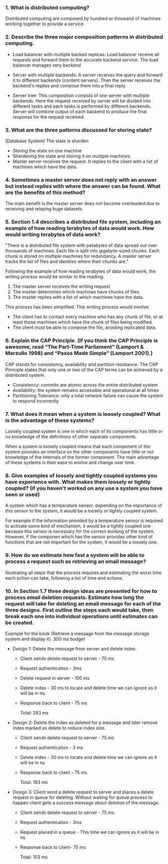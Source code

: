 ### 1. What is distributed computing?
 Distributed computing are composed by hundred or thousand of machines working together to provide a service.


### 2. Describe the three major composition patterns in distributed computing.
* Load balancer with multiple backed replicas: Load balancer receive all requests and forward them to the accurate backend service. The load balancer manages very backend

* Server with multiple backends: A server receives the query and forward it to different backends (content servers). Then the server receives the backend's replies and compose them into a final reply.

* Server tree: This composition consists of one server with multiple backends. Here the request received by server will be divided into different tasks and each tasks is performed by different backends. Server will combine output of each backend to produce the final response for the request received.

### 3. What are the three patterns discussed for storing state? 
(Database System)
The state is sharden
* Storing the state on one machine
* Shardening the state and storing it on multiple machines.
* Master server receives the request. It replies to the client with a list of machines which have the data.

### 4. Sometimes a master server does not reply with an answer but instead replies with where the answer can be found. What are the benefits of this method?

The main benefit is the master server does not become overleaded due to receiving and relaying huge datasets.


### 5. Section 1.4 describes a distributed file system, including an example of how reading terabytes of data would work. How would writing terabytes of data work?

"There is a distributed file system with petabytes of data spread out over thousands of machines. Each file is split into gigabyte-sized chunks. Each chunk is stored on multiple machines for redundancy. A master server tracks the list of files and identiies where their chunks are."

Following the example of how reading terabytes of data would work, the writing process would be similar to the reading:
1. The master server receives the writing request
2. The master determines which machines have chunks of files
3. The master replies with a list of which machines have the data.

This process has been simplified. This writing process would involve:
- The client has to contact every machine who has any chunk of file, or at least those machines which have the chunk of files being modified.
- The client must be able to compose the file, avoiding replicated data.


### 6. Explain the CAP Principle. (If you think the CAP Principle is awesome, read “The Part-Time Parliament” (Lamport & Marzullo 1998) and “Paxos Made Simple” (Lamport 2001).)
CAP stands for consistency, availability and partition resistance. The CAP Principle states that only one or two of the CAP terms can be achieved by a distributed system.

* Consistency: commits are atomic across the entire distributed system
* Availability: the system remains accessible and operational at all times 
* Partitioning Tolerance:  only a total network failure can cause the system to respond incorrectly

### 7. What does it mean when a system is loosely coupled? What is the advantage of these systems?
Loosely coupled system is one in which each of its components has little or no knowledge of the definitions of other separate components.

When a system is loosely coupled means that each component of the system provides an interface so the other components have little or not knowledge of the internals of the former component.
The main advantage of these systems is their ease to evolve and change over time.

### 8. Give examples of loosely and tightly coupled systems you have experience with. What makes them loosely or tightly coupled? (if you haven't worked on any use a system you have seen or used)

A system which has a temperature sensor, depending on the importance of this sensor to the system, it would be a loosely or tightly coupled system.

For example if the information provided by a temperature sensor is required to activate some kind of mechanism, it would be a tightly coupled one because this sensor is necessary for the correct working of the system. However, if the componen which has the sensor provides other kind of functions that are not important for the system, it would be a loosely one.


### 9. How do we estimate how fast a system will be able to process a request such as retrieving an email message?
Illustrating all steps that the process requires and estimating the worst time each action can take, following a list of time and actions.
	

### 10. In Section 1.7 three design ideas are presented for how to process email deletion requests. Estimate how long the request will take for deleting an email message for each of the three designs. First outline the steps each would take, then break each one into individual operations until estimates can be created.
Example for the book (Retrieve a message from the message storage system and display it).
300 ms budget


  * Design 1: Delete the message from server and delete index.
     
     * Client sends delete request to server - 75 ms
     * Request authentication - 3ms
     * Delete request in server - 100 ms
     * Delete index - 30 ms to locate and delete time we can ignore as it will be in ns.
     * Response back to client - 75 ms

        Total: 283 ms


  * Design 2: Delete the index as deleted for a message and later remove index marked as delete to reduce index size.

     * Client sends delete request to server - 75 ms
     * Request authentication - 3 ms
     * Delete index - 30 ms to locate and delete time we can ignore as it will be in ns
     * Response back to client - 75 ms

        Total: 183 ms

  * Design 3: Client send a delete request to server and places a delete request in queue for deleting. Without waiting for queue process to happen client gets a success message about deletion of the message.

     * Client sends delete request to server - 75 ms
     * Request authentication - 3ms
     * Request placed in a queue - This time we can ignore as it will be in ns
     * Response back to client- 75 ms

       Total: 153 ms



